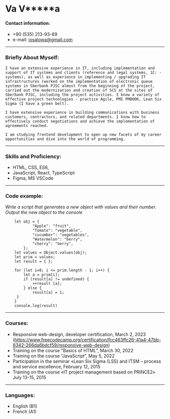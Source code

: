 # V****a V*********a

#### Contact information:

  + +90 (535) 213-93-69
  + e-mail: iosalowa@gmail.com

   ***************************

### Briefly About Myself:
    I have an extensive experience in IT, including implementation and support of IT systems and clients (reference and legal systems, 1C: - systems), as well as experience in implementing / upgrading IT infrastructures (worked on the implementation of electronic queue systems in Sberbank PJSC almost from the beginning of the project, carried out the modernization and creation of SCS at the sites of Sberbank PJSC, including the project activities. I know a variety of effective project technologies - practice Agile, PMI PMBOOK, Lean Six Sigma (I have a green belt).

    I have extensive experience in building communications with business customers, contractors, and related departments. I know how to effectively conduct negotiations and achieve the implementation of agreements reached. 

    I am studying frontend development to open up new facets of my career opportunities and dive into the world of programming.

  ***************************

### Skills and Proficiency:
 * HTML, CSS, ES6,
 * JavaScript, React, TypeScript
 * Figma, MS VSCode

  ***************************

### Code example:
*Write a script that generates a new object with values and their number. Output the new object to the console*

```
    let obj = {
            "Apple": "fruit",
            "Tomato": "vegetable",
            "cucumber": "vegetables",
            "Watermelon": "berry",
            "cherry": "berry",
        };
    let values = Object.values(obj);
    let prim = values;
    let result = { };

    for (let i=0; i <= prim.length - 1; i++) {
        let a = prim[i];
        if (result[a] != undefined) {
            ++result [a];
        } else {
            result[a] = 1;
     }
    }
    console.log(result)
``` 

***************************

### Courses:
+	Responsive web-design, developer certification, March 2, 2023 (https://www.freecodecamp.org/certification/fcc463ffc26-41a4-47bb-8342-266da6bdcf59/responsive-web-design) 
 + Training on the course "Basics of HTML”,  March 30, 2022
 + Training on the course “JavaScript”,  May 5, 2022
 + Participation in the seminar «Lean Six Sigma (LSS) and ITSM – process and service excellence, February 12, 2015
 + Training on the course «IT project management based on PRINCE2» July 13-15, 2015

***************************
### Languages: 

 + English (B1)
 + French (A1)